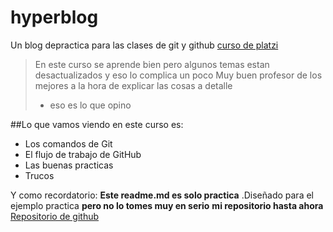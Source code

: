 # hyperblog
Un blog depractica para las clases de git y github [curso de platzi](http://https://platzi.com/cursos/git-github/ "curso de platzi")
>En este curso se aprende bien pero algunos temas estan desactualizados y eso lo complica un poco
>Muy buen profesor de los mejores a la hora de explicar las cosas a detalle
> - eso es lo que opino

##Lo que vamos viendo en este curso es:
* Los comandos de  Git
* El flujo de trabajo de GitHub
* Las buenas practicas
* Trucos

Y como recordatorio: **Este readme.md es solo practica** .Diseñado para el ejemplo practica **pero no lo tomes muy en serio** 
**mi repositorio hasta ahora** [Repositorio de github](http://https://github.com/Facundo1399/hyperblog1 "Repositorio de github")